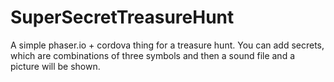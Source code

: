 # SuperSecretTreasureHunt

A simple phaser.io + cordova thing for a treasure hunt. You can add secrets, which are combinations of three symbols and then a sound file and a picture will be shown. 
